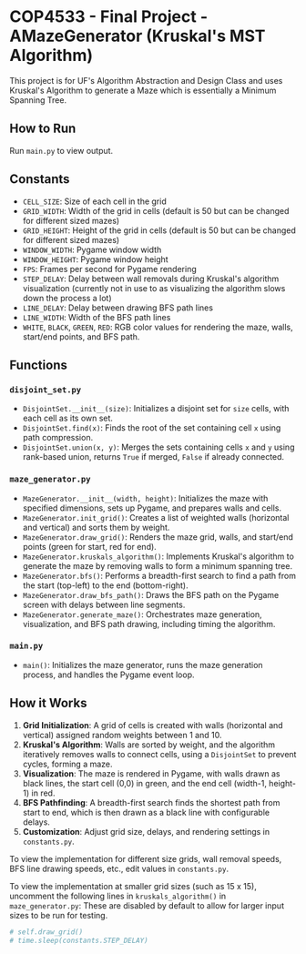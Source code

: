 # COP4533 - Final Project - AMazeGenerator (Kruskal's MST Algorithm)

This project is for UF's Algorithm Abstraction and Design Class and uses Kruskal's Algorithm to generate a Maze which is essentially a Minimum Spanning Tree.

## How to Run
Run `main.py` to view output.

## Constants
- `CELL_SIZE`: Size of each cell in the grid
- `GRID_WIDTH`: Width of the grid in cells (default is 50 but can be changed for different sized mazes)
- `GRID_HEIGHT`: Height of the grid in cells (default is 50 but can be changed for different sized mazes)
- `WINDOW_WIDTH`: Pygame window width
- `WINDOW_HEIGHT`: Pygame window height
- `FPS`: Frames per second for Pygame rendering
- `STEP_DELAY`: Delay between wall removals during Kruskal's algorithm visualization (currently not in use to as visualizing the algorithm slows down the process a lot)
- `LINE_DELAY`: Delay between drawing BFS path lines
- `LINE_WIDTH`: Width of the BFS path lines
- `WHITE`, `BLACK`, `GREEN`, `RED`: RGB color values for rendering the maze, walls, start/end points, and BFS path.

## Functions
### `disjoint_set.py`
- `DisjointSet.__init__(size)`: Initializes a disjoint set for `size` cells, with each cell as its own set.
- `DisjointSet.find(x)`: Finds the root of the set containing cell `x` using path compression.
- `DisjointSet.union(x, y)`: Merges the sets containing cells `x` and `y` using rank-based union, returns `True` if merged, `False` if already connected.

### `maze_generator.py`
- `MazeGenerator.__init__(width, height)`: Initializes the maze with specified dimensions, sets up Pygame, and prepares walls and cells.
- `MazeGenerator.init_grid()`: Creates a list of weighted walls (horizontal and vertical) and sorts them by weight.
- `MazeGenerator.draw_grid()`: Renders the maze grid, walls, and start/end points (green for start, red for end).
- `MazeGenerator.kruskals_algorithm()`: Implements Kruskal's algorithm to generate the maze by removing walls to form a minimum spanning tree.
- `MazeGenerator.bfs()`: Performs a breadth-first search to find a path from the start (top-left) to the end (bottom-right).
- `MazeGenerator.draw_bfs_path()`: Draws the BFS path on the Pygame screen with delays between line segments.
- `MazeGenerator.generate_maze()`: Orchestrates maze generation, visualization, and BFS path drawing, including timing the algorithm.

### `main.py`
- `main()`: Initializes the maze generator, runs the maze generation process, and handles the Pygame event loop.

## How it Works
1. **Grid Initialization**: A grid of cells is created with walls (horizontal and vertical) assigned random weights between 1 and 10.
2. **Kruskal's Algorithm**: Walls are sorted by weight, and the algorithm iteratively removes walls to connect cells, using a `DisjointSet` to prevent cycles, forming a maze.
3. **Visualization**: The maze is rendered in Pygame, with walls drawn as black lines, the start cell (0,0) in green, and the end cell (width-1, height-1) in red.
4. **BFS Pathfinding**: A breadth-first search finds the shortest path from start to end, which is then drawn as a black line with configurable delays.
5. **Customization**: Adjust grid size, delays, and rendering settings in `constants.py`.

To view the implementation for different size grids, wall removal speeds, BFS line drawing speeds, etc., edit values in `constants.py`.

To view the implementation at smaller grid sizes (such as 15 x 15), uncomment the following lines in `kruskals_algorithm()` in `maze_generator.py`:
These are disabled by default to allow for larger input sizes to be run for testing.
```python
# self.draw_grid()
# time.sleep(constants.STEP_DELAY)
```
